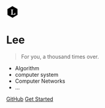 ![logo](_media/Lee.png)

#  Lee

> For you, a thousand times over.

* Algorithm
* computer system
* Computer Networks
* ...

[GitHub](https://github.com/Aroue/Lee)
[Get Started](README.md)